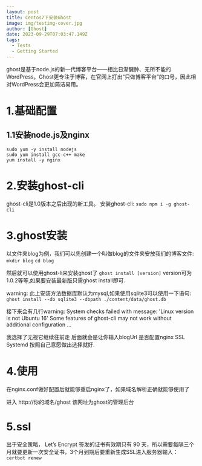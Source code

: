 ```yaml
---
layout: post
title: Centos7下安装Ghost
image: img/testimg-cover.jpg
author: [Ghost]
date: 2023-09-29T07:03:47.149Z
tags:
  - Tests
  - Getting Started
---
```


ghost是基于node.js的新一代博客平台——相比日渐臃肿、无所不能的WordPress，Ghost更专注于博客，在官网上打出“只做博客平台”的口号，因此相对WordPress会更加简洁易用。<!-- more -->

# 1.基础配置
## 1.1安装node.js及nginx
```curl --silent --location https://rpm.nodesource.com/setup_6.x | sudo bash -
sudo yum -y install nodejs
sudo yum install gcc-c++ make
yum install -y nginx
```

# 2.安装ghost-cli
ghost-cli是1.0版本之后出现的新工具。
安装ghost-cli:
`sudo npm i -g ghost-cli`

# 3.ghost安装
以文件夹blog为例，我们可以先创建一个叫做blog的文件夹安放我们的博客文件:
`mkdir blog`
`cd blog`

然后就可以使用ghost-li来安装ghost了
`ghost install [version]`
version可为1.0.2等等,如果要安装最新版只需ghost install即可.

warning:
此上安装方法数据库默认为mysql,如果使用sqlite3可以使用一下语句:
`ghost install --db sqlite3 --dbpath ./content/data/ghost.db`

接下来会有几行warning:
System checks failed with message: 'Linux version is not Ubuntu 16'
Some features of ghost-cli may not work without additional configuration
...

我选择了无视它继续往前走
后面就会是让你输入blogUrl
是否配置nginx SSL Systemd
按照自己意愿做出选择就好.

# 4.使用
在nginx.conf做好配置后就能够重启nginx了，如果域名解析正确就能够使用了

进入 http://你的域名/ghost
该网址为ghost的管理后台

# 5.ssl
出于安全策略， Let’s Encrypt 签发的证书有效期只有 90 天，所以需要每隔三个月就要更新一次安全证书，3个月到期后要重新生成SSL进入服务器输入：
`certbot renew`

